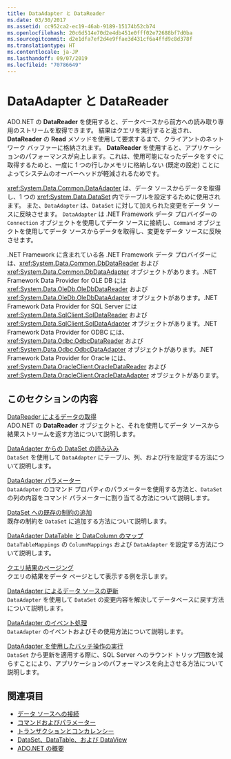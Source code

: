 ```yaml
---
title: DataAdapter と DataReader
ms.date: 03/30/2017
ms.assetid: cc952ca2-ec19-46ab-9189-15174b52cb74
ms.openlocfilehash: 20c6d514e70d2e4db451e0fff02e72688bf7d0ba
ms.sourcegitcommit: d2e1dfa7ef2d4e9ffae3d431cf6a4ffd9c8d378f
ms.translationtype: HT
ms.contentlocale: ja-JP
ms.lasthandoff: 09/07/2019
ms.locfileid: "70786649"
---
```

# <a name="dataadapters-and-datareaders"></a>DataAdapter と DataReader
ADO.NET の **DataReader** を使用すると、データベースから前方への読み取り専用のストリームを取得できます。 結果はクエリを実行すると返され、**DataReader** の **Read** メソッドを使用して要求するまで、クライアントのネットワーク バッファーに格納されます。 **DataReader** を使用すると、アプリケーションのパフォーマンスが向上します。これは、使用可能になったデータをすぐに取得するためと、一度に 1 つの行しかメモリに格納しない (既定の設定) ことによってシステムのオーバーヘッドが軽減されるためです。  
  
 <xref:System.Data.Common.DataAdapter> は、データ ソースからデータを取得し、1 つの <xref:System.Data.DataSet> 内でテーブルを設定するために使用されます。 また、`DataAdapter` は、`DataSet` に対して加えられた変更をデータ ソースに反映させます。 `DataAdapter` は .NET Framework データ プロバイダーの `Connection` オブジェクトを使用してデータ ソースに接続し、`Command` オブジェクトを使用してデータ ソースからデータを取得し、変更をデータ ソースに反映させます。  
  
 .NET Framework に含まれている各 .NET Framework データ プロバイダーには、<xref:System.Data.Common.DbDataReader> および <xref:System.Data.Common.DbDataAdapter> オブジェクトがあります。.NET Framework Data Provider for OLE DB には <xref:System.Data.OleDb.OleDbDataReader> および <xref:System.Data.OleDb.OleDbDataAdapter> オブジェクトがあります。.NET Framework Data Provider for SQL Server には <xref:System.Data.SqlClient.SqlDataReader> および <xref:System.Data.SqlClient.SqlDataAdapter> オブジェクトがあります。.NET Framework Data Provider for ODBC には、<xref:System.Data.Odbc.OdbcDataReader> および <xref:System.Data.Odbc.OdbcDataAdapter> オブジェクトがあります。.NET Framework Data Provider for Oracle には、<xref:System.Data.OracleClient.OracleDataReader> および <xref:System.Data.OracleClient.OracleDataAdapter> オブジェクトがあります。  
  
## <a name="in-this-section"></a>このセクションの内容  
 [DataReader によるデータの取得](retrieving-data-using-a-datareader.md)  
 ADO.NET の **DataReader** オブジェクトと、それを使用してデータ ソースから結果ストリームを返す方法について説明します。  
  
 [DataAdapter からの DataSet の読み込み](populating-a-dataset-from-a-dataadapter.md)  
 `DataSet` を使用して `DataAdapter` にテーブル、列、および行を設定する方法について説明します。  
  
 [DataAdapter パラメーター](dataadapter-parameters.md)  
 `DataAdapter` のコマンド プロパティのパラメーターを使用する方法と、`DataSet` の列の内容をコマンド パラメーターに割り当てる方法について説明します。  
  
 [DataSet への既存の制約の追加](adding-existing-constraints-to-a-dataset.md)  
 既存の制約を `DataSet` に追加する方法について説明します。  
  
 [DataAdapter DataTable と DataColumn のマップ](dataadapter-datatable-and-datacolumn-mappings.md)  
 `DataTableMappings` の `ColumnMappings` および `DataAdapter` を設定する方法について説明します。  
  
 [クエリ結果のページング](paging-through-a-query-result.md)  
 クエリの結果をデータ ページとして表示する例を示します。  
  
 [DataAdapter によるデータ ソースの更新](updating-data-sources-with-dataadapters.md)  
 `DataAdapter` を使用して `DataSet` の変更内容を解決してデータベースに戻す方法について説明します。  
  
 [DataAdapter のイベント処理](handling-dataadapter-events.md)  
 `DataAdapter` のイベントおよびその使用方法について説明します。  
  
 [DataAdapter を使用したバッチ操作の実行](performing-batch-operations-using-dataadapters.md)  
 `DataSet` から更新を適用する際に、SQL Server へのラウンド トリップ回数を減らすことにより、アプリケーションのパフォーマンスを向上させる方法について説明します。  
  
## <a name="see-also"></a>関連項目

- [データ ソースへの接続](connecting-to-a-data-source.md)
- [コマンドおよびパラメーター](commands-and-parameters.md)
- [トランザクションとコンカレンシー](transactions-and-concurrency.md)
- [DataSet、DataTable、および DataView](./dataset-datatable-dataview/index.md)
- [ADO.NET の概要](ado-net-overview.md)
